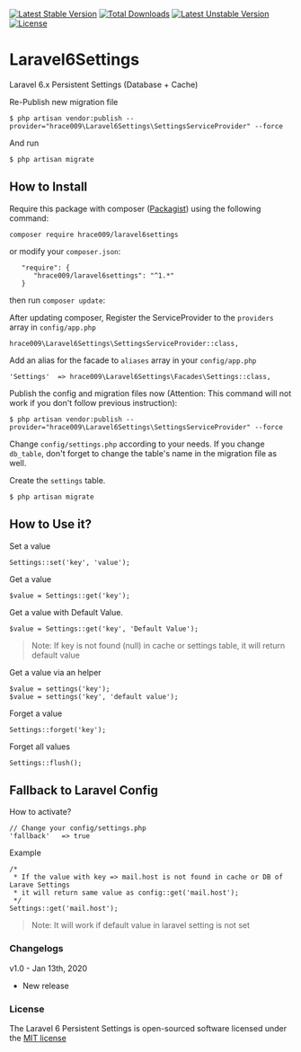 [![Latest Stable Version](https://poser.pugx.org/hrace009/laravel6settings/v/stable)](https://packagist.org/packages/hrace009/laravel6settings)
[![Total Downloads](https://poser.pugx.org/hrace009/laravel6settings/downloads)](https://packagist.org/packages/hrace009/laravel6settings)
[![Latest Unstable Version](https://poser.pugx.org/hrace009/laravel6settings/v/unstable)](https://packagist.org/packages/hrace009/laravel6settings)
[![License](https://poser.pugx.org/hrace009/laravel6settings/license)](https://packagist.org/packages/hrace009/laravel6settings)

# Laravel6Settings
Laravel 6.x Persistent Settings (Database + Cache)  

Re-Publish new migration file

    $ php artisan vendor:publish --provider="hrace009\Laravel6Settings\SettingsServiceProvider" --force
    
And run

    $ php artisan migrate

## How to Install
Require this package with composer ([Packagist](https://packagist.org/packages/hrace009/laravel6settings)) using the following command:

    composer require hrace009/laravel6settings

or modify your `composer.json`:
   
       "require": {
          "hrace009/laravel6settings": "^1.*"
       }
       
then run `composer update`:

After updating composer, Register the ServiceProvider to the `providers` array in `config/app.php`

    hrace009\Laravel6Settings\SettingsServiceProvider::class,
    
Add an alias for the facade to `aliases` array in  your `config/app.php`

    'Settings'  => hrace009\Laravel6Settings\Facades\Settings::class,

Publish the config and migration files now (Attention: This command will not work if you don't follow previous instruction):

    $ php artisan vendor:publish --provider="hrace009\Laravel6Settings\SettingsServiceProvider" --force
    
Change `config/settings.php` according to your needs. If you change `db_table`, don't forget to change the table's name
in the migration file as well.
    
Create the `settings` table. 

    $ php artisan migrate
    

## How to Use it?

Set a value

    Settings::set('key', 'value');
    
Get a value

    $value = Settings::get('key');
    
Get a value with Default Value.

    $value = Settings::get('key', 'Default Value');
    
> Note: If key is not found (null) in cache or settings table, it will return default value

Get a value via an helper
    
    $value = settings('key');
    $value = settings('key', 'default value');
    
Forget a value

    Settings::forget('key');

Forget all values

    Settings::flush();
    
## Fallback to Laravel Config

How to activate?

    // Change your config/settings.php
    'fallback'   => true
    
Example

    /* 
     * If the value with key => mail.host is not found in cache or DB of Larave Settings
     * it will return same value as config::get('mail.host');
     */     
    Settings::get('mail.host');

> Note: It will work if default value in laravel setting is not set
    
### Changelogs
v1.0 - Jan 13th, 2020

* New release

### License

The Laravel 6 Persistent Settings is open-sourced software licensed under the [MIT license](http://opensource.org/licenses/MIT)


